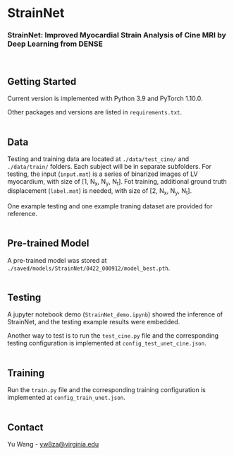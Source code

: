 # StrainNet
### StrainNet: Improved Myocardial Strain Analysis of Cine MRI by Deep Learning from DENSE
<br/>

## Getting Started
Current version is implemented with Python 3.9 and PyTorch 1.10.0. 

Other packages and versions are listed in `requirements.txt`.
<br/><br/>

## Data
Testing and training data are located at `./data/test_cine/` and `./data/train/` folders. Each subject will be in separate subfolders. For testing, the input (`input.mat`) is a series of binarized images of LV myocardium, with size of [1, N<sub>x</sub>, N<sub>y</sub>, N<sub>t</sub>]. Fot training, additional ground truth displacement (`label.mat`) is needed, with size of [2, N<sub>x</sub>, N<sub>y</sub>, N<sub>t</sub>].

One example testing and one example traning dataset are provided for reference.
<br/><br/>

## Pre-trained Model
A pre-trained model was stored at `./saved/models/StrainNet/0422_000912/model_best.pth`.
<br/><br/>

## Testing
A jupyter notebook demo (`StrainNet_demo.ipynb`) showed the inference of StrainNet, and the testing example results were embedded.

Another way to test is to run the `test_cine.py` file and the corresponding testing configuration is implemented at `config_test_unet_cine.json`.
<br/><br/>

## Training
Run the `train.py` file and the corresponding training configuration is implemented at `config_train_unet.json`.
<br/><br/>

## Contact
Yu Wang - yw8za@virginia.edu
